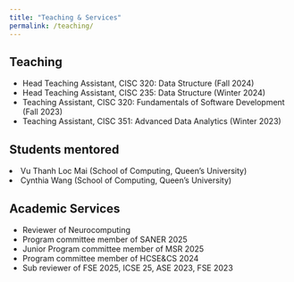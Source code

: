 ```yaml
---
title: "Teaching & Services"
permalink: /teaching/
---
```

## Teaching

<ul>
	<li>
		Head Teaching Assistant, CISC 320: Data Structure (Fall 2024)
	</li>
	<li>
		Head Teaching Assistant, CISC 235: Data Structure (Winter 2024)
	</li>
	<li>
		Teaching Assistant, CISC 320: Fundamentals of Software Development (Fall 2023)
	</li>
	<li>
		Teaching Assistant, CISC 351: Advanced Data Analytics (Winter 2023)
	</li>
</ul>

## Students mentored
<li> Vu Thanh Loc Mai (School of Computing, Queen’s University)</li>
<li> Cynthia Wang (School of Computing, Queen’s University)</li>

## Academic Services

<ul>
		 <li> Reviewer of Neurocomputing</li>
		  <li> Program committee member of SANER 2025</li>
        <li> Junior Program committee member of MSR 2025</li>
		  <li> Program committee member of HCSE&CS 2024</li>
         <li> Sub reviewer of FSE 2025, ICSE 25, ASE 2023, FSE 2023</li>


</ul>
